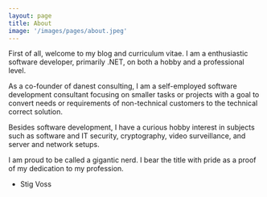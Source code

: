 ```yaml
---
layout: page
title: About
image: '/images/pages/about.jpeg'
---
```


First of all, welcome to my blog and curriculum vitae. I am a enthusiastic software developer, primarily .NET, on both a hobby and a professional level.

As a co-founder of danest consulting, I am a self-employed software development consultant focusing on smaller tasks or projects with a goal to convert needs or requirements of non-technical customers to the technical correct solution.

Besides software development, I have a curious hobby interest in subjects such as software and IT security, cryptography, video surveillance, and server and network setups.

I am proud to be called a gigantic nerd. I bear the title with pride as a proof of my dedication to my profession.

- Stig Voss
